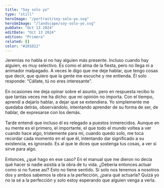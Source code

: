 ```yaml
---
title: "Soy solo yo"
type: "still"
heroImage: "/portrait/soy-solo-yo.svg"
heroSmImage: "/landscape/soy-solo-yo.svg"
pubDate: "Oct 13 2024"
editDate: "Oct 13 2024"
edition: "Primera"
related: []
color: "#201D12"
---
```


Jeremías no habla si no hay alguien más presente. Incluso cuando hay alguien, es muy selectivo. Es como el alma de la fiesta, pero no llega ni a animador malpagado. A veces le digo que me deje hablar, que tengo cosas que decir, que quiero que la gente me escuche y me entienda. Él solo responde: “Cállate, tú no eres interesante”.
<br><br>
En ocasiones me deja opinar sobre el asunto, pero en respuesta recibo lo que tantas veces me ha dicho: que mi opinión no importa. Con el tiempo, aprendí a dejarlo hablar, a dejar que se extendiera. Yo simplemente me quedaba detrás, observándolo, intentando aprender de su forma de ser, de hablar, de expresarse con los demás.
<br><br>
Tarde entendí que incluso él es relegado a puestos inmerecidos. Aunque en su mente es el primero, el importante, el que todo el mundo voltea a ver cuando hace algo, tristemente para mí, cuando quedo solo, me toca recordar cada momento en el que él, intentando dar significado a su existencia, es ignorado. Es al que le dices que sostenga tus cosas, a ver si sirve para algo.
<br><br>
Entonces, ¿qué hago en ese caso? En el manual que me dieron no decía qué hacer si nadie asistía a la obra de tu vida. ¿Debería entonces actuar como si no fuese así? Esto no tiene sentido. Si solo nos tenemos a nosotros dos y ambos sabemos la obra a la perfección, ¿para qué actuarla? Quizá yo no la sé a la perfección y solo estoy esperando que alguien venga a verla.
